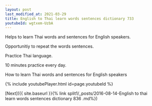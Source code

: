 ```yaml
---
layout: post
last_modified_at: 2021-03-29
title: English to Thai learn words sentences dictionary 733 
youtubeId: wgtxem-UzbA
---
```

 
 
Helps to learn Thai words and sentences for English speakers.

Opportunitiy to repeat the words sentences. 

Practice Thai language. 
 
10 minutes practice every day. 
 
How to learn Thai words and sentences for English speakers 
 
{% include youtubePlayer.html id=page.youtubeId %}
 
 
[Next]({{ site.baseurl }}{% link  split1/_posts/2016-08-14-English to thai learn words sentences dictionary 836 .md%})
 
